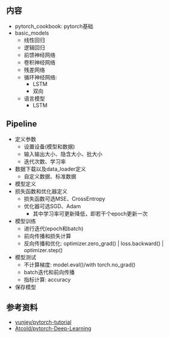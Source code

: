 ## 内容
- pytorch_cookbook: pytorch基础
- basic_models
    - 线性回归
    - 逻辑回归
    - 前馈神经网络
    - 卷积神经网络
    - 残差网络
    - 循环神经网络: 
        - LSTM
        - 双向
    - 语言模型
        - LSTM


## Pipeline
- 定义参数
    - 设置设备(模型和数据)
    - 输入输出大小、隐含大小、批大小
    - 迭代次数、学习率
- 数据下载以及data_loader定义
    - 自定义数据、标准数据
- 模型定义
- 损失函数和优化器定义
    - 损失函数可选MSE、CrossEntropy
    - 优化器可选SGD、Adam
        - 其中学习率可更新降低，即若干个epoch更新一次
- 模型训练
    - 进行迭代(epoch和batch)
    - 前向传播和损失计算
    - 反向传播和优化: optimizer.zero_grad() | loss.backward() | optimizer.step()
- 模型测试
    - 不计算梯度: model.eval()/with torch.no_grad()
    - batch迭代和前向传播
    - 指标计算: accuracy
- 保存模型

## 参考资料
- [yunjey/pytorch-tutorial](https://github.com/yunjey/pytorch-tutorial)
- [Atcold/pytorch-Deep-Learning](https://github.com/Atcold/pytorch-Deep-Learning)